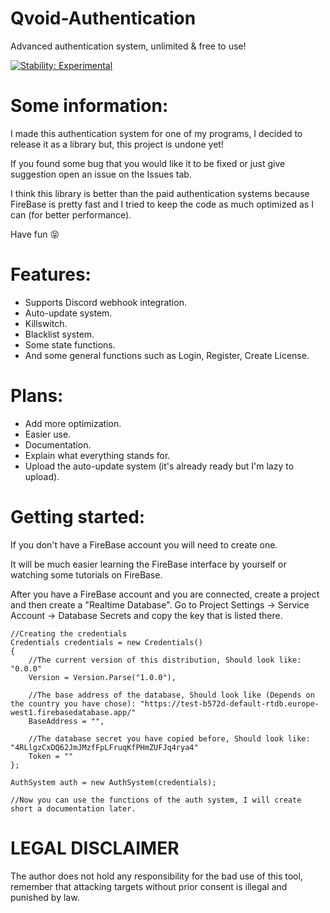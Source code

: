 # Qvoid-Authentication
Advanced authentication system, unlimited &amp; free to use!

[![Stability: Experimental](https://masterminds.github.io/stability/experimental.svg)](https://masterminds.github.io/stability/experimental.html)

# Some information:
I made this authentication system for one of my programs, I decided to release it as a library but, this project is undone yet!

If you found some bug that you would like it to be fixed or just give suggestion open an issue on the Issues tab.

I think this library is better than the paid authentication systems because FireBase is pretty fast and I tried to keep the code as much optimized as I can (for better performance).

Have fun 😝

# Features:
* Supports Discord webhook integration.
* Auto-update system.
* Killswitch.
* Blacklist system.
* Some state functions.
* And some general functions such as Login, Register, Create License.

# Plans:
* Add more optimization.
* Easier use.
* Documentation.
* Explain what everything stands for.
* Upload the auto-update system (it's already ready but I'm lazy to upload).

# Getting started:
If you don't have a FireBase account you will need to create one.

It will be much easier learning the FireBase interface by yourself or watching some tutorials on FireBase. 

After you have a FireBase account and you are connected, create a project and then create a "Realtime Database".
Go to Project Settings -> Service Account -> Database Secrets and copy the key that is listed there.

```
//Creating the credentials
Credentials credentials = new Credentials()
{
    //The current version of this distribution, Should look like: "0.0.0"
    Version = Version.Parse("1.0.0"),
    
    //The base address of the database, Should look like (Depends on the country you have chose): "https://test-b572d-default-rtdb.europe-west1.firebasedatabase.app/"
    BaseAddress = "",
    
    //The database secret you have copied before, Should look like: "4RLlgzCxDQ62JmJMzfFpLFruqKfPHmZUFJq4rya4"
    Token = ""
};

AuthSystem auth = new AuthSystem(credentials);

//Now you can use the functions of the auth system, I will create short a documentation later.
```

# LEGAL DISCLAIMER

The author does not hold any responsibility for the bad use of this tool, remember that attacking targets without prior consent is illegal and punished by law.
